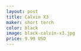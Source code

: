 ```yaml
---
layout: post
title: Calvin X3
maker: short torch
color: black
image: black-calvin-x3.jpg
price: 9.99 USD
---
```

